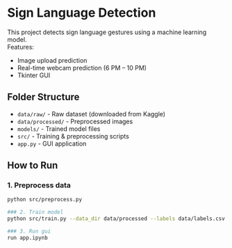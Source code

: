 # Sign Language Detection

This project detects sign language gestures using a machine learning model.  
Features:

- Image upload prediction
- Real-time webcam prediction (6 PM – 10 PM)
- Tkinter GUI

## Folder Structure

- `data/raw/` - Raw dataset (downloaded from Kaggle)
- `data/processed/` - Preprocessed images
- `models/` - Trained model files
- `src/` - Training & preprocessing scripts
- `app.py` - GUI application

## How to Run

### 1. Preprocess data
```bash
python src/preprocess.py

### 2. Train model
python src/train.py --data_dir data/processed --labels data/labels.csv --save_path models/saved_model.h5

### 3. Run gui
run app.ipynb
